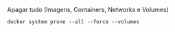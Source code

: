 Apagar tudo (Imagens, Containers, Networks e Volumes)
```
docker system prune --all --force --volumes
```